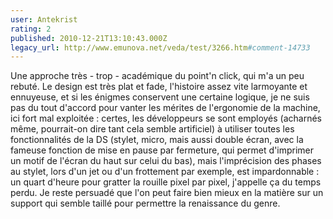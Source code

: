 ```yaml
---
user: Antekrist
rating: 2
published: 2010-12-21T13:10:43.000Z
legacy_url: http://www.emunova.net/veda/test/3266.htm#comment-14733
---
```

Une approche très - trop - académique du point'n click, qui m'a un peu rebuté. Le design est très plat et fade, l'histoire assez vite larmoyante et ennuyeuse, et si les énigmes conservent une certaine logique, je ne suis pas du tout d'accord pour vanter les mérites de l'ergonomie de la machine, ici fort mal exploitée : certes, les développeurs se sont employés (acharnés même, pourrait-on dire tant cela semble artificiel) à utiliser toutes les fonctionnalités de la DS (stylet, micro, mais aussi double écran, avec la fameuse fonction de mise en pause par fermeture, qui permet d'imprimer un motif de l'écran du haut sur celui du bas), mais l'imprécision des phases au stylet, lors d'un jet ou d'un frottement par exemple, est impardonnable : un quart d'heure pour gratter la rouille pixel par pixel, j'appelle ça du temps perdu.
Je reste persuadé que l'on peut faire bien mieux en la matière sur un support qui semble taillé pour permettre la renaissance du genre.